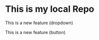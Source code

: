 # This is my local Repo
<p>This is a new feature (dropdown)</p>
<p>This is a new feature (button)</p>

